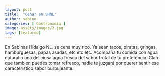 ```yaml
---
layout: post
title:  "Cenar en SHNL"
author: sabino
categories: [ Gastronomia ]
image: assets/images/2.jpg
tags: [featured]
---
```

En Sabinas Hidalgo NL. se cena muy rico. Ya sean tacos, piratas, gringas, hamburguesas, papas asadas, etc etc etc. Acompaña tu comida con agua natural o una deliciosa agua fresca del sabor frutal de tu preferencia. Claro que también puedes tomar refresco, nadie te juzgará por querer sentir ese característico sabor burbujeante.